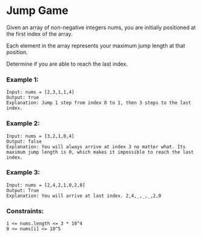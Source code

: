 # Jump Game

Given an array of non-negative integers nums, you are initially positioned at the first index of the array.

Each element in the array represents your maximum jump length at that position.

Determine if you are able to reach the last index.

### Example 1:

    Input: nums = [2,3,1,1,4]
    Output: true
    Explanation: Jump 1 step from index 0 to 1, then 3 steps to the last index.

### Example 2:

    Input: nums = [3,2,1,0,4]
    Output: false
    Explanation: You will always arrive at index 3 no matter what. Its maximum jump length is 0, which makes it impossible to reach the last index.

### Example 3:

    Input: nums = [2,4,2,1,0,2,0]
    Output: True
    Explanation: You will arrive at last index. 2,4,_,_,_,2,0


### Constraints:

    1 <= nums.length <= 3 * 10^4
    0 <= nums[i] <= 10^5

